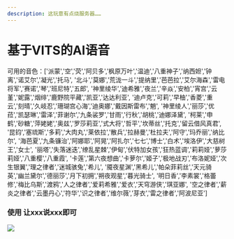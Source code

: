 ```yaml
---
description: 这玩意有点烧服务器……
---
```


# 基于VITS的AI语音

可用的音色：\['派蒙','空','荧','阿贝多','枫原万叶','温迪','八重神子','纳西妲','钟离','诺艾尔','凝光','托马', '北斗','莫娜','荒泷一斗','提纳里','芭芭拉','艾尔海森','雷电将军','赛诺','琴','班尼特','五郎', '神里绫华','迪希雅','夜兰','辛焱','安柏','宵宫','云堇','妮露','烟绯','鹿野院平藏','凯亚','达达利亚', '迪卢克','可莉','早柚','香菱','重云','刻晴','久岐忍','珊瑚宫心海','迪奥娜','戴因斯雷布','魈', '神里绫人','丽莎','优菈','凯瑟琳','雷泽','菲谢尔','九条裟罗','甘雨','行秋','胡桃','迪娜泽黛', '柯莱','申鹤','砂糖','萍姥姥','奥兹','罗莎莉亚','式大将','哲平','坎蒂丝','托克','留云借风真君', '昆钧','塞琉斯','多莉','大肉丸','莱依拉','散兵','拉赫曼','杜拉夫','阿守','玛乔丽','纳比尔', '海芭夏','九条镰治','阿娜耶','阿晃','阿扎尔','七七','博士','白术','埃洛伊','大慈树王','女士', '丽塔','失落迷迭','缭乱星棘','伊甸','伏特加女孩','狂热蓝调','莉莉娅','萝莎莉娅','八重樱','八重霞', '卡莲','第六夜想曲','卡萝尔','姬子','极地战刃','布洛妮娅','次生银翼','理之律者','迷城骇兔','希儿', '魇夜星渊','黑希儿','帕朵菲莉丝','天元骑英','幽兰黛尔','德丽莎','月下初拥','朔夜观星','暮光骑士', '明日香','李素裳','格蕾修','梅比乌斯','渡鸦','人之律者','爱莉希雅','爱衣','天穹游侠','琪亚娜', '空之律者','薪炎之律者','云墨丹心','符华','识之律者','维尔薇','芽衣','雷之律者','阿波尼亚']

### 使用 让xxx说xxx即可

![](../.gitbook/assets/DXXHTZ]1KD9N1P$19G\[\(\(JR.png)
